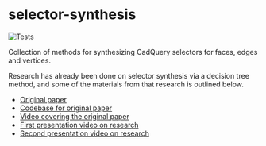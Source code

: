 # selector-synthesis

![Tests](https://github.com/jmwright/selector-synthesis/actions/workflows/run_tests.yml/badge.svg)

Collection of methods for synthesizing CadQuery selectors for faces, edges and vertices.

Research has already been done on selector synthesis via a decision tree method, and some of the materials from that research is outlined below.

* [Original paper](https://diglib.eg.org/bitstream/handle/10.1111/cgf14046/v39i6pp408-425.pdf?sequence=1&isAllowed=y)
* [Codebase for original paper](https://gitlab.mpi-sws.org/mathur/ipcad)
* [Video covering the original paper](https://www.youtube.com/watch?v=IZtSshkwHRc)
* [First presentation video on research](https://www.youtube.com/watch?v=GyEUjV6oJOQ)
* [Second presentation video on research](https://www.youtube.com/watch?v=xF8arSFKI1k)
